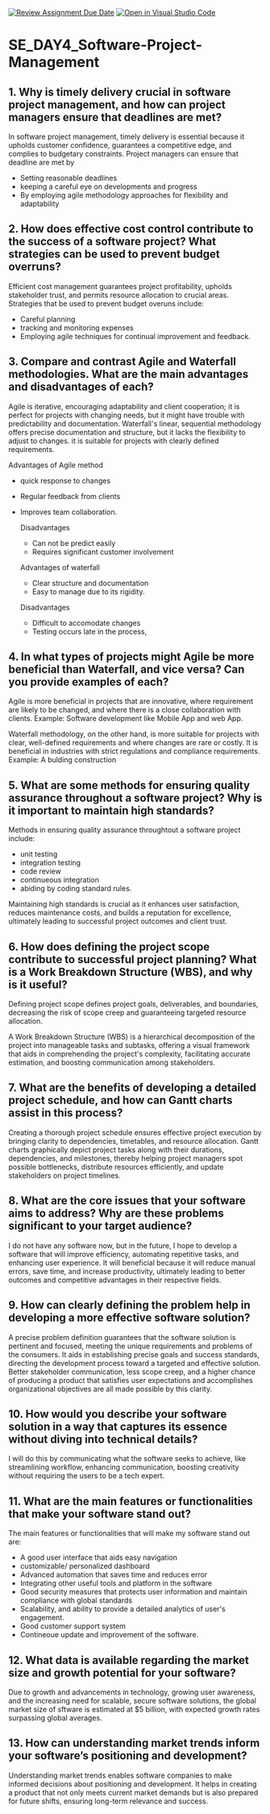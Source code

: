 [![Review Assignment Due Date](https://classroom.github.com/assets/deadline-readme-button-22041afd0340ce965d47ae6ef1cefeee28c7c493a6346c4f15d667ab976d596c.svg)](https://classroom.github.com/a/9pw6JKcu)
[![Open in Visual Studio Code](https://classroom.github.com/assets/open-in-vscode-2e0aaae1b6195c2367325f4f02e2d04e9abb55f0b24a779b69b11b9e10269abc.svg)](https://classroom.github.com/online_ide?assignment_repo_id=18441804&assignment_repo_type=AssignmentRepo)
# SE_DAY4_Software-Project-Management
## 1. Why is timely delivery crucial in software project management, and how can project managers ensure that deadlines are met?

In software project management, timely delivery is essential because it upholds customer confidence, guarantees a competitive edge, and complies to budgetary constraints. 
Project managers can ensure that deadline are met by
- Setting reasonable deadlines
- keeping a careful eye on developments and progress
- By employing agile methodology approaches for flexibility and adaptability


## 2. How does effective cost control contribute to the success of a software project? What strategies can be used to prevent budget overruns?

Efficient cost management guarantees project profitability, upholds stakeholder trust, and permits resource allocation to crucial areas. 
Strategies that be used to prevent budget overuns include:
- Careful planning
- tracking and monitoring expenses
- Employing agile techniques for continual improvement and feedback.

## 3. Compare and contrast Agile and Waterfall methodologies. What are the main advantages and disadvantages of each?

Agile is iterative, encouraging adaptability and client cooperation; it is perfect for projects with changing needs, but it might have trouble with predictability and documentation. Waterfall's linear, sequential methodology offers precise documentation and structure, but it lacks the flexibility to adjust to changes. it is suitable for projects with clearly defined requirements.

Advantages of Agile method
- quick response to changes
- Regular feedback from clients
- Improves team collaboration.

  Disadvantages
  - Can not be predict easily
  - Requires significant customer involvement


  Advantages of waterfall
  - Clear structure and documentation
  - Easy to manage due to its rigidity.
 
  Disadvantages
    - Difficult to accomodate changes
    - Testing occurs late in the process,

## 4. In what types of projects might Agile be more beneficial than Waterfall, and vice versa? Can you provide examples of each?

Agile is more beneficial in projects that are innovative, where requirement are likely to be changed, and where there is a close collaboration with clients.
Example: Software development like Mobile App and web App.

Waterfall methodology, on the other hand, is more suitable for projects with clear, well-defined requirements and where changes are rare or costly. It is beneficial in industries with strict regulations and compliance requirements.
Example: A bulding construction

## 5. What are some methods for ensuring quality assurance throughout a software project? Why is it important to maintain high standards?
Methods in ensuring quality assurance throughtout a software project include:
- unit testing
- integration testing
- code review
- continueous integration
- abiding by coding standard rules.

Maintaining high standards is crucial as it enhances user satisfaction, reduces maintenance costs, and builds a reputation for excellence, ultimately leading to successful project outcomes and client trust.

## 6. How does defining the project scope contribute to successful project planning? What is a Work Breakdown Structure (WBS), and why is it useful?

Defining project scope defines project goals, deliverables, and boundaries, decreasing the risk of scope creep and guaranteeing targeted resource allocation.

A Work Breakdown Structure (WBS) is a hierarchical decomposition of the project into manageable tasks and subtasks, offering a visual framework that aids in comprehending the project's complexity, facilitating accurate estimation, and boosting communication among stakeholders.

## 7. What are the benefits of developing a detailed project schedule, and how can Gantt charts assist in this process?

Creating a thorough project schedule ensures effective project execution by bringing clarity to dependencies, timetables, and resource allocation. 
Gantt charts graphically depict project tasks along with their durations, dependencies, and milestones, thereby helping project managers spot possible bottlenecks, distribute resources efficiently, and update stakeholders on project timelines. 

## 8. What are the core issues that your software aims to address? Why are these problems significant to your target audience?

I do not have any software now, but in the future, I hope to develop a software that will improve efficiency, automating repetitive tasks, and enhancing user experience. 
It will beneficial because it will reduce manual errors, save time, and increase productivity, ultimately leading to better outcomes and competitive advantages in their respective fields.


## 9. How can clearly defining the problem help in developing a more effective software solution?
A precise problem definition guarantees that the software solution is pertinent and focused, meeting the unique requirements and problems of the consumers. It aids in establishing precise goals and success standards, directing the development process toward a targeted and effective solution. Better stakeholder communication, less scope creep, and a higher chance of producing a product that satisfies user expectations and accomplishes organizational objectives are all made possible by this clarity.


## 10. How would you describe your software solution in a way that captures its essence without diving into technical details?
I will do this by communicating what the software seeks to achieve, like streamlining workflow, enhancing communication, boosting creativity without requiring the users to be a tech expert.

## 11. What are the main features or functionalities that make your software stand out?
The main features or functionalities that will make my software stand out are:
- A good user interface that aids easy navigation
- customizable/ personalized dashboard
- Advanced automation that saves time and reduces error
- Integrating other useful tools and platform in the software
- Good security measures that protects user information and maintain compliance with global standards
- Scalability, and ability to provide a detailed analytics of user's engagement.
- Good customer support system
- Contineoue update and improvement of the software.

   
## 12. What data is available regarding the market size and growth potential for your software?
Due to growth and advancements in technology, growing user awareness, and the increasing need for scalable, secure software solutions, the global market size of sftware is estimated at $5 billion, with expected growth rates surpassing global averages.

## 13. How can understanding market trends inform your software’s positioning and development?
Understanding market trends enables software companies to make informed decisions about positioning and development. It helps in creating a product that not only meets current market demands but is also prepared for future shifts, ensuring long-term relevance and success.
